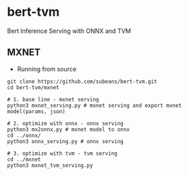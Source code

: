 # bert-tvm
Bert Inference Serving with ONNX and TVM 

## MXNET
- Running from source 
```
git clone https://github.com/subeans/bert-tvm.git
cd bert-tvm/mxnet 

# 1. base line - mxnet serving 
python3 mxnet_serving.py # mxnet serving and export mxnet model(params, json)

# 2. optimize with onnx - onnx serving 
python3 mx2onnx.py # mxnet model to onnx 
cd ../onnx/ 
python3 onnx_serving.py # onnx serving 

# 3. optimize with tvm - tvm serving 
cd ../mxnet 
python3 mxnet_tvm_serving.py

```
